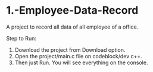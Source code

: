 # 1.-Employee-Data-Record
 A project to record all data of all employee of a office.
 
 Step to Run:
 1. Download the project from Download option.
 2. Open the project/main.c file on codeblock/dev c++.
 3. Then just Run. You will see everything on the console.
